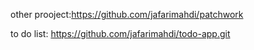 other prooject:https://github.com/jafarimahdi/patchwork

to do list: https://github.com/jafarimahdi/todo-app.git


